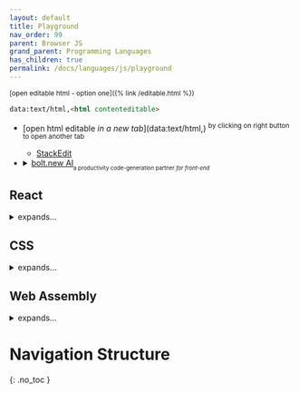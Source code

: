 ```yaml
---
layout: default
title: Playground
nav_order: 99
parent: Browser JS
grand_parent: Programming Languages
has_children: true
permalink: /docs/languages/js/playground
---
```


<sub>[open editable html - option one]({% link /editable.html %})</sub>
```html
data:text/html,<html contenteditable>
```
- [open html editable <i>in a new tab</i>](data:text/html,<html contenteditable>) <sup>by clicking on right button to open another tab</sup>
  - [StackEdit](https://stackedit.io/)
- <details markdown="block"> <summary> <a href="https://bolt.new/">bolt.new AI</a><sub><sub>a productivity code-generation partner <i>for front-end</i></sub></sub> </summary>
   
  Bolt.new is an AI model-building platform offering a no-code, drag-and-drop interface for creating customizable AI models.
   
  Use case of bolt.new AI:
  - **Example 1**: Create a modal with a close button.
  - **Example 2**: Create a website with a header, footer, side drawer, and login screen.

  <br>
  <details markdown="block"> <summary> further details about bolt.new AI... </summary>
     
    bolt.new is an AI-powered web development agent. It lets you prompt, run, edit, and deploy full-stack apps from your browser—no local setup is needed. If you want to build an AI web dev agent using the Bolt open-source code, click here to get started!
     
    **What is bolt.new AI?** bolt.new is an innovative platform, developed by StackBlitz. It combines advanced AI models with a full in-browser development environment. Launched in July 2023, it lets users create, edit, run, and deploy full-stack apps. It supports frameworks like React, Vite, and Next.js. It requires no local installations.
     
    Features of bolt.new AI:
    - **AI Code Generation**: bolt.new AI lets you input prompts to create app code from scratch.
    - **Manual code editing**: After generating the code base, you can manually edit it in Bolt’s browser-based IDE.
    - **Frameworks Support**: It supports popular frameworks and tools such as _**Astro, Vite, Next.js, Svelte, Vue, Remix, and more**_.
    - **Packages Support**: You can install NPM packages, configure backends, and integrate databases like Supabase.
    - **Deployment**: Bolt simplifies deployment with integrated support for Netlify.
    - **Error Detection**: The platform’s AI assistant monitors for errors and suggests or implements fixes.
     
    Pricing of bolt.new AI:
    - Free: Limited access, Sonnet 3.5 with 200K context.
     
    Reference:
    - [bolt.new AI: Your Productivity Partner](https://medium.com/@devnexPro/bolt-new-ai-an-honest-experience-of-todays-ai-coding-tools-879cc9b3fbd4)
     
  <!-- further details about bolt.new AI -->
  </details>
   
  <!-- bolt.new AI -->
  </details>

## React

<details markdown="block"> <summary> expands... </summary>

- Example of a simple React app in a single HTML file.
  - it shows different ways to write a React component.
    - ::
      [gh](https://github.com/igorlima/unapologetic-snippets/blob/fd6a30a6d3fd414fc3975b4d51d3f62b5be7243d/docs/languages/js/playground/react/react-sample.html)
      ::
      [page]({% link /docs/languages/js/playground/react/react-sample.html %})
      ::
  - a counter example with React 18
    - ::
      [gh](https://github.com/igorlima/unapologetic-snippets/blob/2cc6be2d3bd2217c346d339656fb1d962b0fa0c1/docs/languages/js/playground/react/react-18-sample.html)
      ::
      [page]({% link /docs/languages/js/playground/react/react-18-sample.html %})
      ::

----------
<!-- React section -->
</details>

## CSS

<details markdown="block"> <summary> expands... </summary>

### Grid

- The power of conditional styling with `@container` **plus** CSS Grid Layout
  - <details markdown="block"> <summary> <i>intro</i> </summary>
     
    The `@container` CSS at-rule applies styles based on specific conditions.
    It allows you to define a condition group rule that filters style
    declarations and applies them to a containment context only when the
    condition is met.
    - Here's how it works:
      - Style declarations are evaluated based on a defined condition.
      - When the condition is true, the styles are applied to the container.
      - The condition is re-evaluated whenever the container's size or value changes.
     
    By using `@container`, you can create dynamic and responsive layouts that
    adapt to different conditions, making your web development process more
    efficient and effective.
      
    </details>
  - ::
    [gh](https://github.com/igorlima/unapologetic-snippets/blob/fd6a30a6d3fd414fc3975b4d51d3f62b5be7243d/docs/languages/js/playground/css/grid-sample.html)
    ::
    [page]({% link /docs/languages/js/playground/css/grid-sample.html %})
    ::

----------
<!-- CSS section -->
</details>

## Web Assembly

<details markdown="block"> <summary> expands... </summary>

- Python Pyodide
  - ::
    [gh](https://github.com/igorlima/unapologetic-snippets/blob/main/docs/languages/js/playground/web-assembly/python-pyodide.html)
    ::
    [page]({% link /docs/languages/js/playground/web-assembly/python-pyodide.html %})
    ::

----------
<!-- Web Assembly -->
</details>

# Navigation Structure
{: .no_toc }

